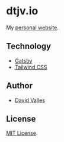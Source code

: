 # dtjv.io

My [personal website](https://dtjv.io).

## Technology

- [Gatsby](https://gatsbyjs.com)
- [Tailwind CSS](https://tailwindcss.com)

## Author

- [David Valles](https://dtjv.io)

## License

[MIT License](LICENSE).
